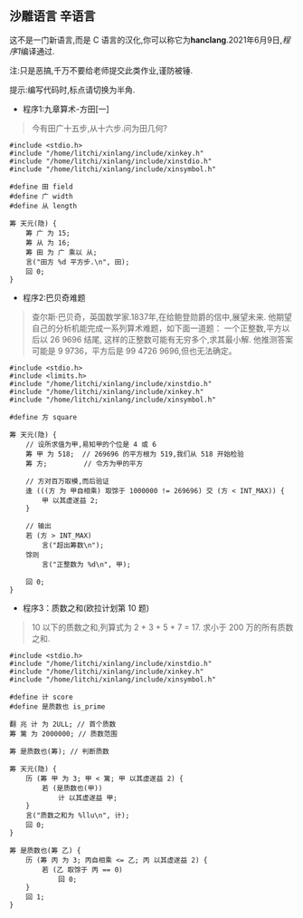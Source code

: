 ## 沙雕语言 辛语言

这不是一门新语言,而是 C 语言的汉化,你可以称它为**hanclang**.2021年6月9日,*程序1*编译通过.

注:只是恶搞,千万不要给老师提交此类作业,谨防被锤.

提示:编写代码时,标点请切换为半角.

- 程序1:九章算术-方田[一]

> 今有田广十五步,从十六步.问为田几何?

```
#include <stdio.h>
#include "/home/litchi/xinlang/include/xinkey.h"
#include "/home/litchi/xinlang/include/xinstdio.h"
#include "/home/litchi/xinlang/include/xinsymbol.h"

#define 田 field
#define 广 width
#define 从 length

筹 天元(隐) {
	筹 广 为 15;
	筹 从 为 16;
	筹 田 为 广 乘以 从;
	言("田方 %d 平方步.\n", 田);
	回 0;
}
```
- 程序2:巴贝奇难题

> 查尔斯·巴贝奇，英国数学家.1837年,在给鲍登勋爵的信中,展望未来.
> 他期望自己的分析机能完成一系列算术难题，如下面一道题：
> 一个正整数,平方以后以 26 9696 结尾,
> 这样的正整数可能有无穷多个,求其最小解.
> 他推测答案可能是 9 9736，平方后是 99 4726 9696,但也无法确定。

```
#include <stdio.h>
#include <limits.h>
#include "/home/litchi/xinlang/include/xinstdio.h"
#include "/home/litchi/xinlang/include/xinkey.h"
#include "/home/litchi/xinlang/include/xinsymbol.h"

#define 方 square

筹 天元(隐) {
    // 设所求值为甲,易知甲的个位是 4 或 6
	筹 甲 为 518; 	// 269696 的平方根为 519,我们从 518 开始检验
	筹 方;         // 令方为甲的平方
 
	// 方对百万取模,而后验证
	逢 (((方 为 甲自相乘) 取馀于 1000000 != 269696) 交 (方 < INT_MAX)) {
		甲 以其虚遂益 2;
	}
 
    // 输出
	若 (方 > INT_MAX)
	    言("超出筹数\n");
	馀则		   
	    言("正整数为 %d\n", 甲);

	回 0;
}
```

- 程序3：质数之和(欧拉计划第 10 题)

> 10 以下的质数之和,列算式为 2 + 3 + 5 + 7 = 17.
> 求小于 200 万的所有质数之和.

```
#include <stdio.h>
#include "/home/litchi/xinlang/include/xinstdio.h"
#include "/home/litchi/xinlang/include/xinkey.h"
#include "/home/litchi/xinlang/include/xinsymbol.h"

#define 计 score
#define 是质数也 is_prime

翻 兆 计 为 2ULL; // 首个质数
筹 篱 为 2000000; // 质数范围

筹 是质数也(筹); // 判断质数

筹 天元(隐) {
	历 (筹 甲 为 3; 甲 < 篱; 甲 以其虚遂益 2) {
		若 (是质数也(甲))
			计 以其虚遂益 甲;
	}
	言("质数之和为 %llu\n", 计);
	回 0;
}

筹 是质数也(筹 乙) {
	历 (筹 丙 为 3; 丙自相乘 <= 乙; 丙 以其虚遂益 2) {
		若 (乙 取馀于 丙 == 0)
			回 0;
	}
	回 1;
}
```
